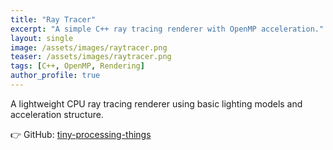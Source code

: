 ```yaml
---
title: "Ray Tracer"
excerpt: "A simple C++ ray tracing renderer with OpenMP acceleration."
layout: single
image: /assets/images/raytracer.png
teaser: /assets/images/raytracer.png
tags: [C++, OpenMP, Rendering]
author_profile: true
---
```


A lightweight CPU ray tracing renderer using basic lighting models and acceleration structure.

👉 GitHub: [tiny-processing-things](https://github.com/Mrjowj/MyToyRayTrace)